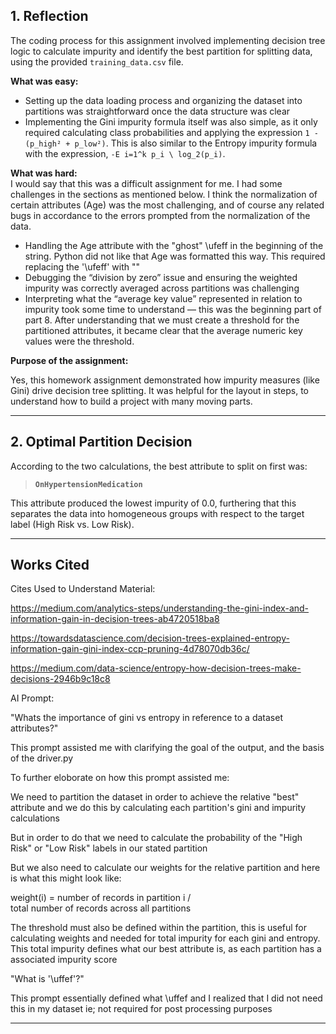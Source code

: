 ## 1. Reflection

The coding process for this assignment involved implementing decision tree logic to calculate impurity and identify the best partition for splitting data, using the provided `training_data.csv` file.

**What was easy:**  
- Setting up the data loading process and organizing the dataset into partitions was straightforward once the data structure was clear 
- Implementing the Gini impurity formula itself was also simple, as it only required calculating class probabilities and applying the expression `1 - (p_high² + p_low²)`. This is also similar to the Entropy impurity formula with the expression, `-E i=1^k p_i \ log_2(p_i)`. 

**What was hard:**  
I would say that this was a difficult assignment for me. I had some challenges in the sections as mentioned below. I think the normalization of certain attributes (Age) was the most challenging, and of course any related bugs in accordance to the errors prompted from the normalization of the data.
- Handling the Age attribute with the "ghost" \ufeff in the beginning of the string. Python did not like that Age was formatted this way. This required replacing the '\ufeff' with ""
- Debugging the “division by zero” issue and ensuring the weighted impurity was correctly averaged across partitions was challenging
- Interpreting what the “average key value” represented in relation to impurity took some time to understand — this was the beginning part of part 8. After understanding that we must create a threshold for the partitioned attributes, it became clear that the average numeric key values were the threshold. 

**Purpose of the assignment:**

Yes, this homework assignment demonstrated how impurity measures (like Gini) drive decision tree splitting. It was helpful for the layout in steps, to understand how to build a project with many moving parts.

---

## 2. Optimal Partition Decision

According to the two calculations, the best attribute to split on first was:

> **`OnHypertensionMedication`**

This attribute produced the lowest impurity of 0.0, furthering that this separates the data into homogeneous groups with respect to the target label (High Risk vs. Low Risk).  

---

## Works Cited ##

Cites Used to Understand Material:

https://medium.com/analytics-steps/understanding-the-gini-index-and-information-gain-in-decision-trees-ab4720518ba8

https://towardsdatascience.com/decision-trees-explained-entropy-information-gain-gini-index-ccp-pruning-4d78070db36c/

https://medium.com/data-science/entropy-how-decision-trees-make-decisions-2946b9c18c8


AI Prompt:

"Whats the importance of gini vs entropy in reference to a dataset attributes?" 

This prompt assisted me with clarifying the goal of the output, and the basis of the driver.py

To further eloborate on how this prompt assisted me:

We need to partition the dataset in order to achieve the relative "best" attribute and we do this by calculating each partition's gini and impurity calculations

But in order to do that we need to calculate the probability of the "High Risk" or "Low Risk" labels in our stated partition

But we also need to calculate our weights for the relative partition and here is what this might look like:

weight(i) ​= number of records in partition i​ / total number of records across all partitions

The threshold must also be defined within the partition, this is useful for calculating weights and needed for total impurity for each gini and entropy. This total impurity defines what our best attribute is, as each partition has a associated impurity score

"What is '\uffef'?"

This prompt essentially defined what \uffef and I realized that I did not need this in my dataset ie; not required for post processing purposes

---